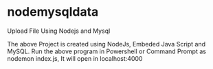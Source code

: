 # nodemysqldata
Upload File Using Nodejs and Mysql

The above Project is created using NodeJs, Embeded Java Script and MySQL.
Run the above program in Powershell or Command Prompt as nodemon index.js,
It will open in localhost:4000
